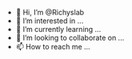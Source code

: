 - 👋 Hi, I’m @Richyslab
- 👀 I’m interested in ...
- 🌱 I’m currently learning ...
- 💞️ I’m looking to collaborate on ...
- 📫 How to reach me ...

<!---
Richyslab/Richyslab is a ✨ special ✨ repository because its `README.md` (this file) appears on your GitHub profile.
You can click the Preview link to take a look at your changes.
--->
